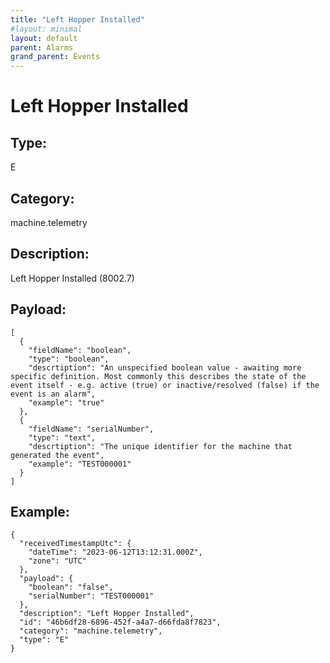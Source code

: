 ```yaml
---
title: "Left Hopper Installed"
#layout: minimal
layout: default
parent: Alarms
grand_parent: Events
---
```


# Left Hopper Installed

## Type:

E

## Category:

machine.telemetry

## Description: 

Left Hopper Installed (8002.7)

## Payload:

```
[
  {
    "fieldName": "boolean",
    "type": "boolean",
    "descrtiption": "An unspecified boolean value - awaiting more specific definition. Most commonly this describes the state of the event itself - e.g. active (true) or inactive/resolved (false) if the event is an alarm",
    "example": "true"
  },
  {
    "fieldName": "serialNumber",
    "type": "text",
    "descrtiption": "The unique identifier for the machine that generated the event",
    "example": "TEST000001"
  }
]
```

## Example:

```
{
  "receivedTimestampUtc": {
    "dateTime": "2023-06-12T13:12:31.000Z",
    "zone": "UTC"
  },
  "payload": {
    "boolean": "false",
    "serialNumber": "TEST000001"
  },
  "description": "Left Hopper Installed",
  "id": "46b6df28-6896-452f-a4a7-d66fda8f7823",
  "category": "machine.telemetry",
  "type": "E"
}
```
